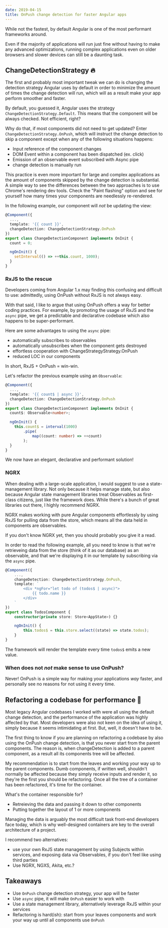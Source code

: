 ```yaml
---
date: 2019-04-15
title: OnPush change detection for faster Angular apps
---
```


While not the fastest, by default Angular is one of the most performant frameworks around.

Even if the majority of applications will run just fine without having to make any advanced optimizations, running complex applications even on older browsers and slower devices can still be a daunting task.

## ChangeDetectionStrategy 🔥

The first and probably most important tweak we can do is changing the detection strategy Angular uses by default in order to minimize the amount of times the change detection will run, which will as a result make your app perform smoother and faster.

By default, you guessed it, Angular uses the strategy `ChangeDetectionStrategy.Default`. This means that the component will be always checked. Not efficient, right?

Why do that, if most components did not need to get updated? Enter `ChangeDetectionStrategy.OnPush`, which will instruct the change detection to skip a component except when any of the following situations happens:

-   Input reference of the component changes
-   DOM Event within a component has been dispatched (ex. click)
-   Emission of an observable event subscribed with Async pipe
-   change detection is manually run

This practice is even more important for large and complex applications as the amount of components skipped by the change detection is substantial. A simple way to see the differences between the two approaches is to use Chrome's rendering dev tools. Check the "Paint flashing" option and see for yourself how many times your components are needlessly re-rendered.

In the following example, our component will _not_ be updating the view:

```typescript
@Component({
  ...,
  template: '{{ count }}',
  changeDetection: ChangeDetectionStrategy.OnPush
})
export class ChangeDetectionComponent implements OnInit {
  count = 0;

  ngOnInit() {
    setInterval(() => ++this.count, 1000);
  }
}
```

### RxJS to the rescue

Developers coming from Angular 1.x may finding this confusing and difficult to use: admittedly, using OnPush without RxJS is not always easy.

With that said, I like to argue that using OnPush offers a way for better coding practices. For example, by promoting the usage of RxJS and the `async` pipe, we get a predictable and declarative codebase which also happens to be super-performant.

Here are some advantages to using the `async` pipe:

-   automatically subscribes to observables
-   automatically unsubscribes when the component gets destroyed
-   effortless cooperation with ChangeStrategyStrategy.OnPush
-   reduced LOC in our components

In short, RxJS + OnPush = win-win.

Let's refactor the previous example using an `Observable`:

```typescript
@Component({
  ...,
  template: '{{ count$ | async }}',
  changeDetection: ChangeDetectionStrategy.OnPush
})
export class ChangeDetectionComponent implements OnInit {
  count$: Observable<number>;

  ngOnInit() {
    this.count$ = interval(1000)
        .pipe(
            map((count: number) => ++count)
        );
  }
}
```

We now have an elegant, declarative and performant solution!

### NGRX

When dealing with a large-scale application, I would suggest to use a state-management library. Not only because it helps manage state, but also because Angular state management libraries treat Observables as first-class citizens, just like the framework does. While there's a bunch of great libraries out there, I highly recommend NGRX.

NGRX makes working with pure Angular components effortlessly by using RxJS for pulling data from the store, which means all the data held in components are observables.

If you don't know NGRX yet, then you should probably you give it a read.

In order to read the following example, all you need to know is that we're retrieveing data from the store (think of it as our database) as an observable, and that we're displaying it in our template by subscribing via the `async` pipe.

```typescript
@Component({
    ...,
    changeDetection: ChangeDetectionStrategy.OnPush,
    template: `
        <div *ngFor="let todo of (todos$ | async)">
            {{ todo.name }}
        </div>
    `
})
export class TodosComponent {
    constructor(private store: Store<AppState>) {}

    ngOnInit() {
        this.todos$ = this.store.select((state) => state.todos);
    }
}
```

The framework will render the template every time `todos$` emits a new value.

### When does not _not_ make sense to use OnPush?

Never! OnPush is a simple way for making your applications _way_ faster, and personally see no reasons for not using it every time.

## Refactoring a codebase for performance 🚀

Most legacy Angular codebases I worked with were all using the default change detection, and the performance of the application was highly affected by that. Most developers were also not keen on the idea of using it, simply because it seems intimidating at first. But, well, it doesn't have to be.

The first thing to know if you are planning on refactoring a codebase by also using the OnPush change detection, is that you never start from the parent components. The reason is, when changeDetection is added to a parent component, as a result all its components tree will be affected.

My recommendation is to start from the leaves and working your way up to the parent components. Dumb components, if written well, shouldn't normally be affected because they simply receive inputs and render it, so they're the first you should be refactoring.
Once all the tree of a container has been refactored, it's time for the container.

What's the container responsible for?

-   Retreieving the data and passing it down to other components
-   Putting together the layout of 1 or more components

Managing the data is arguably the most difficult task front-end developers face today, which is why well-designed containers are key to the overall architecture of a project.

I recommend two alternatives:

-   use your own RxJS state management by using Subjects within services, and exposing data via Observables, if you don't feel like using third parties
-   Use NGRX, NGXS, Akita, etc.?

## Takeaways

-   Use `OnPush` change detection strategy, your app will be faster
-   Use `async` pipe, it will make `OnPush` easier to work with
-   Use a state management library, alternatively leverage RxJS within your services
-   Refactoring is hard(ish): start from your leaves components and work your way up until all components use `OnPush`
